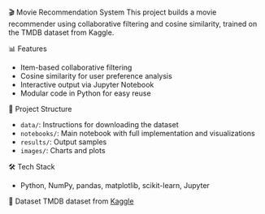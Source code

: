  🎬 Movie Recommendation System
This project builds a movie recommender using collaborative filtering and cosine similarity, trained on the TMDB dataset from Kaggle.

📊 Features
- Item-based collaborative filtering
- Cosine similarity for user preference analysis
- Interactive output via Jupyter Notebook
- Modular code in Python for easy reuse

📁 Project Structure
- `data/`: Instructions for downloading the dataset
- `notebooks/`: Main notebook with full implementation and visualizations
- `results/`: Output samples
- `images/`: Charts and plots

🛠 Tech Stack
- Python, NumPy, pandas, matplotlib, scikit-learn, Jupyter

📂 Dataset
TMDB dataset from [Kaggle](https://www.kaggle.com/tmdb/tmdb-movie-metadata)

